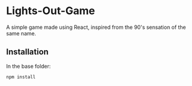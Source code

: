 # Lights-Out-Game

A simple game made using React, inspired from the 90's sensation of the same name.

## Installation

In the base folder:

```npm
npm install
```
